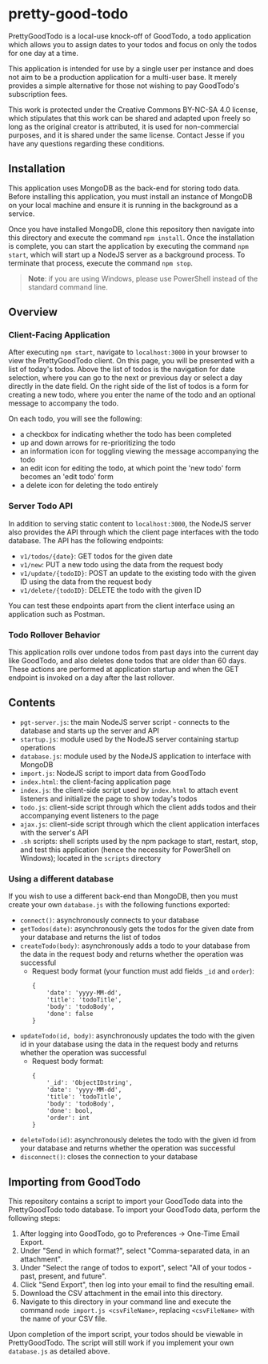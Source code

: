 # pretty-good-todo

PrettyGoodTodo is a local-use knock-off of GoodTodo, a todo application which allows you to assign dates to your todos and focus on only the todos for one day at a time.

This application is intended for use by a single user per instance and does not aim to be a production application for a multi-user base. It merely provides a simple alternative for those not wishing to pay GoodTodo's subscription fees.

This work is protected under the Creative Commons BY-NC-SA 4.0 license, which stipulates that this work can be shared and adapted upon freely so long as the original creator is attributed, it is used for non-commercial purposes, and it is shared under the same license. Contact Jesse if you have any questions regarding these conditions.

## Installation

This application uses MongoDB as the back-end for storing todo data. Before installing this application, you must install an instance of MongoDB on your local machine and ensure it is running in the background as a service.

Once you have installed MongoDB, clone this repository then navigate into this directory and execute the command `npm install`. Once the installation is complete, you can start the application by executing the command `npm start`, which will start up a NodeJS server as a background process. To terminate that process, execute the command `npm stop`.

> **Note**: if you are using Windows, please use PowerShell instead of the standard command line.

## Overview

### Client-Facing Application

After executing `npm start`, navigate to `localhost:3000` in your browser to view the PrettyGoodTodo client. On this page, you will be presented with a list of today's todos. Above the list of todos is the navigation for date selection, where you can go to the next or previous day or select a day directly in the date field. On the right side of the list of todos is a form for creating a new todo, where you enter the name of the todo and an optional message to accompany the todo.

On each todo, you will see the following:

- a checkbox for indicating whether the todo has been completed
- up and down arrows for re-prioritizing the todo
- an information icon for toggling viewing the message accompanying the todo
- an edit icon for editing the todo, at which point the 'new todo' form becomes an 'edit todo' form
- a delete icon for deleting the todo entirely

### Server Todo API

In addition to serving static content to `localhost:3000`, the NodeJS server also provides the API through which the client page interfaces with the todo database. The API has the following endpoints:

- `v1/todos/{date}`: GET todos for the given date
- `v1/new`: PUT a new todo using the data from the request body
- `v1/update/{todoID}`: POST an update to the existing todo with the given ID using the data from the request body
- `v1/delete/{todoID}`: DELETE the todo with the given ID

You can test these endpoints apart from the client interface using an application such as Postman.

### Todo Rollover Behavior

This application rolls over undone todos from past days into the current day like GoodTodo, and also deletes done todos that are older than 60 days. These actions are performed at application startup and when the GET endpoint is invoked on a day after the last rollover.

## Contents

- `pgt-server.js`: the main NodeJS server script - connects to the database and starts up the server and API
- `startup.js`: module used by the NodeJS server containing startup operations
- `database.js`: module used by the NodeJS application to interface with MongoDB
- `import.js`: NodeJS script to import data from GoodTodo
- `index.html`: the client-facing application page
- `index.js`: the client-side script used by `index.html` to attach event listeners and initialize the page to show today's todos
- `todo.js`: client-side script through which the client adds todos and their accompanying event listeners to the page
- `ajax.js`: client-side script through which the client application interfaces with the server's API
- `.sh` scripts: shell scripts used by the npm package to start, restart, stop, and test this application (hence the necessity for PowerShell on Windows); located in the `scripts` directory

### Using a different database

If you wish to use a different back-end than MongoDB, then you must create your own `database.js` with the following functions exported:

- `connect()`: asynchronously connects to your database
- `getTodos(date)`: asynchronously gets the todos for the given date from your database and returns the list of todos
- `createTodo(body)`: asynchronously adds a todo to your database from the data in the request body and returns whether the operation was successful
	- Request body format (your function must add fields `_id` and `order`):
		```
		{
			'date': 'yyyy-MM-dd',
			'title': 'todoTitle',
			'body': 'todoBody',
			'done': false
		}
		```
- `updateTodo(id, body)`: asynchronously updates the todo with the given id in your database using the data in the request body and returns whether the operation was successful
	- Request body format:
		```
		{
			'_id': 'ObjectIDstring',
			'date': 'yyyy-MM-dd',
			'title': 'todoTitle',
			'body': 'todoBody',
			'done': bool,
			'order': int
		}
		```
- `deleteTodo(id)`: asynchronously deletes the todo with the given id from your database and returns whether the operation was successful
- `disconnect()`: closes the connection to your database

## Importing from GoodTodo

This repository contains a script to import your GoodTodo data into the PrettyGoodTodo todo database. To import your GoodTodo data, perform the following steps:

1. After logging into GoodTodo, go to Preferences -> One-Time Email Export.
2. Under "Send in which format?", select "Comma-separated data, in an attachment".
3. Under "Select the range of todos to export", select "All of your todos - past, present, and future".
4. Click "Send Export", then log into your email to find the resulting email.
5. Download the CSV attachment in the email into this directory.
6. Navigate to this directory in your command line and execute the command `node import.js <csvFileName>`, replacing `<csvFileName>` with the name of your CSV file.

Upon completion of the import script, your todos should be viewable in PrettyGoodTodo. The script will still work if you implement your own `database.js` as detailed above.
